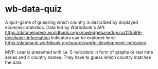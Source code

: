 # wb-data-quiz

A quiz-game of guessing which country is described by displayed economic statistics. 
Data fed by WorldBank's API: https://datahelpdesk.worldbank.org/knowledgebase/topics/125589-developer-information
Indicators can be explored here: https://databank.worldbank.org/source/world-development-indicators


MVP: user is presented with i.e. 5 indicators in form of graphs or raw time series and 4 country names. They have to guess which country matches the data
